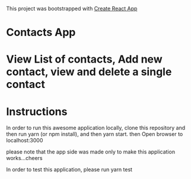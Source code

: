 This project was bootstrapped with [Create React App](https://github.com/facebookincubator/create-react-app)

# Contacts App
# View List of contacts, Add new contact, view and delete a single contact


# Instructions

In order to run this awesome application locally, clone this repository and then run yarn (or npm install), and then yarn start.
then Open browser to localhost:3000


please note that the app side was made only to make this application works...cheers

In order to test this application, please run yarn test